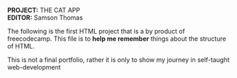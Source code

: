 **PROJECT:** THE CAT APP \
**EDITOR:** Samson Thomas

The following is the first HTML project that is a by product of freecodecamp. 
This file is to **help me remember** things about the structure of HTML. 

This is not a final portfolio, rather it is only to show my journey in self-taught web-development
